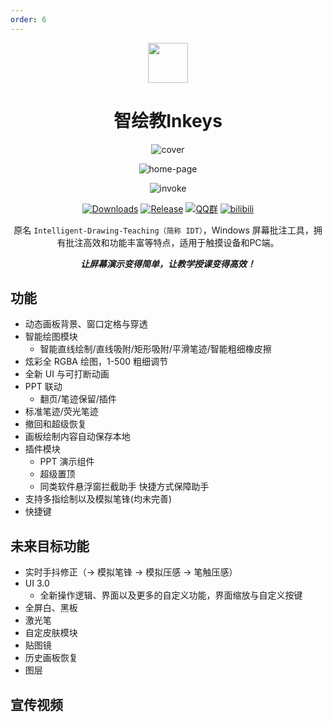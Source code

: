 ```yaml
---
order: 6
---
```


<div align="center">

<img src="/icon/ACS/Inkeys.png" width="64"/>

# 智绘教Inkeys

<ArticleMetadata />

![cover](https://raw.githubusercontent.com/Alan-CRL/Inkeys/main/GithubRes/cover2.png)

![home-page](/images/Inkeys/home-page.png)

![invoke](/images/Inkeys/invoke.png)

[![Downloads](https://img.shields.io/github/downloads/Alan-CRL/Inkeys/total?style=social&label=Downloads&logo=github)](https://github.com/Alan-CRL/Inkeys/releases/latest)
[![Release](https://img.shields.io/github/v/release/Alan-CRL/Inkeys?style=flat&color=%233fb950&label=正式版)](https://github.com/Alan-CRL/Inkeys/releases/latest)
[![QQ群](https://img.shields.io/badge/-QQ%E7%BE%A4%EF%BD%9C618720802-blue?style=flat&logo=QQ)](https://qm.qq.com/q/iEDzSL0Wn)
[![bilibili](https://img.shields.io/badge/-UP%E4%B8%BB%EF%BD%9Calan--CRL-%23FB7299?style=flat&logo=bilibili)](https://space.bilibili.com/1330313497)

原名 `Intelligent-Drawing-Teaching（简称 IDT）`，Windows 屏幕批注工具，拥有批注高效和功能丰富等特点，适用于触摸设备和PC端。

***让屏幕演示变得简单，让教学授课变得高效！***

</div>

<GitHubCard owner="Alan-CRL" repo="Inkeys" />

<Linkcard url="https://www.inkeys.top/" title="Inkeys" description="https://www.inkeys.top/" logo="/icon/ACS/Inkeys.png"/>

## 功能
- 动态画板背景、窗口定格与穿透
- 智能绘图模块
  - 智能直线绘制/直线吸附/矩形吸附/平滑笔迹/智能粗细橡皮擦
- 炫彩全 RGBA 绘图，1-500 粗细调节
- 全新 UI 与可打断动画
- PPT 联动
  - 翻页/笔迹保留/插件
- 标准笔迹/荧光笔迹
- 撤回和超级恢复
- 画板绘制内容自动保存本地
- 插件模块
  - PPT 演示组件
  - 超级置顶
  - 同类软件悬浮窗拦截助手
  快捷方式保障助手
- 支持多指绘制以及模拟笔锋(均未完善)
- 快捷键

## 未来目标功能
- 实时手抖修正（-> 模拟笔锋 -> 模拟压感 -> 笔触压感）
- UI 3.0
  - 全新操作逻辑、界面以及更多的自定义功能，界面缩放与自定义按键
- 全屏白、黑板
- 激光笔
- 自定皮肤模块
- 贴图镜
- 历史画板恢复
- 图层

## 宣传视频
<BilibiliVideo bvid="BV17duZzYEsE" />